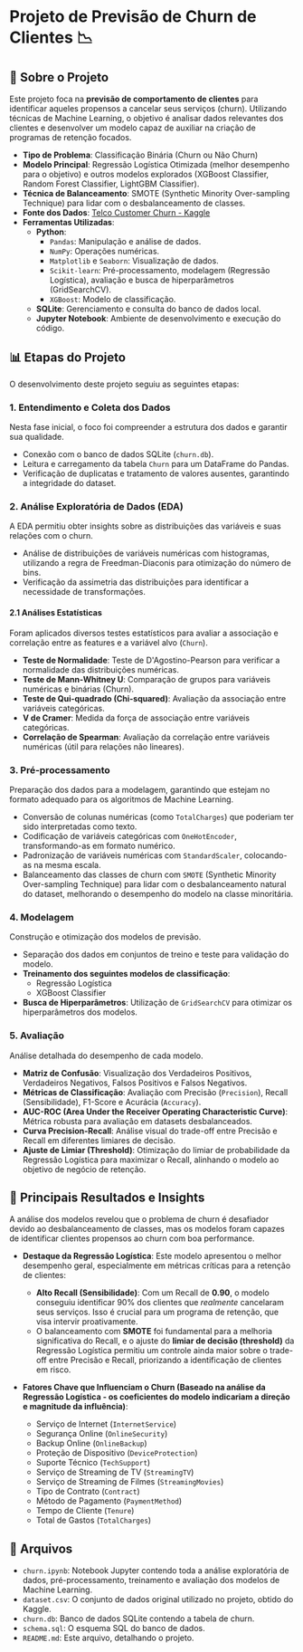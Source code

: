 # Projeto de Previsão de Churn de Clientes 📉


## 📁 Sobre o Projeto

Este projeto foca na **previsão de comportamento de clientes** para identificar aqueles propensos a cancelar seus serviços (churn). Utilizando técnicas de Machine Learning, o objetivo é analisar dados relevantes dos clientes e desenvolver um modelo capaz de auxiliar na criação de programas de retenção focados.

* **Tipo de Problema**: Classificação Binária (Churn ou Não Churn)
* **Modelo Principal**: Regressão Logística Otimizada (melhor desempenho para o objetivo) e outros modelos explorados (XGBoost Classifier, Random Forest Classifier, LightGBM Classifier).
* **Técnica de Balanceamento**: SMOTE (Synthetic Minority Over-sampling Technique) para lidar com o desbalanceamento de classes.
* **Fonte dos Dados**: [Telco Customer Churn - Kaggle](https://www.kaggle.com/datasets/blastchar/telco-customer-churn)
* **Ferramentas Utilizadas**:
    * **Python**:
        * `Pandas`: Manipulação e análise de dados.
        * `NumPy`: Operações numéricas.
        * `Matplotlib` e `Seaborn`: Visualização de dados.
        * `Scikit-learn`: Pré-processamento, modelagem (Regressão Logística), avaliação e busca de hiperparâmetros (GridSearchCV).
        * `XGBoost`: Modelo de classificação.
    * **SQLite**: Gerenciamento e consulta do banco de dados local.
    * **Jupyter Notebook**: Ambiente de desenvolvimento e execução do código.

## 📊 Etapas do Projeto

O desenvolvimento deste projeto seguiu as seguintes etapas:

### 1. Entendimento e Coleta dos Dados
Nesta fase inicial, o foco foi compreender a estrutura dos dados e garantir sua qualidade.
* Conexão com o banco de dados SQLite (`churn.db`).
* Leitura e carregamento da tabela `Churn` para um DataFrame do Pandas.
* Verificação de duplicatas e tratamento de valores ausentes, garantindo a integridade do dataset.

### 2. Análise Exploratória de Dados (EDA)
A EDA permitiu obter insights sobre as distribuições das variáveis e suas relações com o churn.
* Análise de distribuições de variáveis numéricas com histogramas, utilizando a regra de Freedman-Diaconis para otimização do número de bins.
* Verificação da assimetria das distribuições para identificar a necessidade de transformações.

#### 2.1 Análises Estatísticas

Foram aplicados diversos testes estatísticos para avaliar a associação e correlação entre as features e a variável alvo (`Churn`).
* **Teste de Normalidade**: Teste de D'Agostino-Pearson para verificar a normalidade das distribuições numéricas.
* **Teste de Mann-Whitney U**: Comparação de grupos para variáveis numéricas e binárias (Churn).
* **Teste de Qui-quadrado (Chi-squared)**: Avaliação da associação entre variáveis categóricas.
* **V de Cramer**: Medida da força de associação entre variáveis categóricas.
* **Correlação de Spearman**: Avaliação da correlação entre variáveis numéricas (útil para relações não lineares).

### 3. Pré-processamento
Preparação dos dados para a modelagem, garantindo que estejam no formato adequado para os algoritmos de Machine Learning.
* Conversão de colunas numéricas (como `TotalCharges`) que poderiam ter sido interpretadas como texto.
* Codificação de variáveis categóricas com `OneHotEncoder`, transformando-as em formato numérico.
* Padronização de variáveis numéricas com `StandardScaler`, colocando-as na mesma escala.
* Balanceamento das classes de churn com `SMOTE` (Synthetic Minority Over-sampling Technique) para lidar com o desbalanceamento natural do dataset, melhorando o desempenho do modelo na classe minoritária.

### 4. Modelagem
Construção e otimização dos modelos de previsão.
* Separação dos dados em conjuntos de treino e teste para validação do modelo.
* **Treinamento dos seguintes modelos de classificação**:
    * Regressão Logística
    * XGBoost Classifier
* **Busca de Hiperparâmetros**: Utilização de `GridSearchCV` para otimizar os hiperparâmetros dos modelos.

### 5. Avaliação
Análise detalhada do desempenho de cada modelo.
* **Matriz de Confusão**: Visualização dos Verdadeiros Positivos, Verdadeiros Negativos, Falsos Positivos e Falsos Negativos.
* **Métricas de Classificação**: Avaliação com Precisão (`Precision`), Recall (Sensibilidade), F1-Score e Acurácia (`Accuracy`).
* **AUC-ROC (Area Under the Receiver Operating Characteristic Curve)**: Métrica robusta para avaliação em datasets desbalanceados.
* **Curva Precision-Recall**: Análise visual do trade-off entre Precisão e Recall em diferentes limiares de decisão.
* **Ajuste de Limiar (Threshold)**: Otimização do limiar de probabilidade da Regressão Logística para maximizar o Recall, alinhando o modelo ao objetivo de negócio de retenção.

## 📌 Principais Resultados e Insights

A análise dos modelos revelou que o problema de churn é desafiador devido ao desbalanceamento de classes, mas os modelos foram capazes de identificar clientes propensos ao churn com boa performance.

* **Destaque da Regressão Logística**: Este modelo apresentou o melhor desempenho geral, especialmente em métricas críticas para a retenção de clientes:
    * **Alto Recall (Sensibilidade)**: Com um Recall de **0.90**, o modelo conseguiu identificar 90% dos clientes que *realmente* cancelaram seus serviços. Isso é crucial para um programa de retenção, que visa intervir proativamente.
    * O balanceamento com **SMOTE** foi fundamental para a melhoria significativa do Recall, e o ajuste do **limiar de decisão (threshold)** da Regressão Logística permitiu um controle ainda maior sobre o trade-off entre Precisão e Recall, priorizando a identificação de clientes em risco.

* **Fatores Chave que Influenciam o Churn (Baseado na análise da Regressão Logística - os coeficientes do modelo indicariam a direção e magnitude da influência)**:
    * Serviço de Internet (`InternetService`)
    * Segurança Online (`OnlineSecurity`)
    * Backup Online (`OnlineBackup`)
    * Proteção de Dispositivo (`DeviceProtection`)
    * Suporte Técnico (`TechSupport`)
    * Serviço de Streaming de TV (`StreamingTV`)
    * Serviço de Streaming de Filmes (`StreamingMovies`)
    * Tipo de Contrato (`Contract`)
    * Método de Pagamento (`PaymentMethod`)
    * Tempo de Cliente (`Tenure`)
    * Total de Gastos (`TotalCharges`)

## 📁 Arquivos

* `churn.ipynb`: Notebook Jupyter contendo toda a análise exploratória de dados, pré-processamento, treinamento e avaliação dos modelos de Machine Learning.
* `dataset.csv`: O conjunto de dados original utilizado no projeto, obtido do Kaggle.
* `churn.db`: Banco de dados SQLite contendo a tabela de churn.
* `schema.sql`: O esquema SQL do banco de dados.
* `README.md`: Este arquivo, detalhando o projeto.
